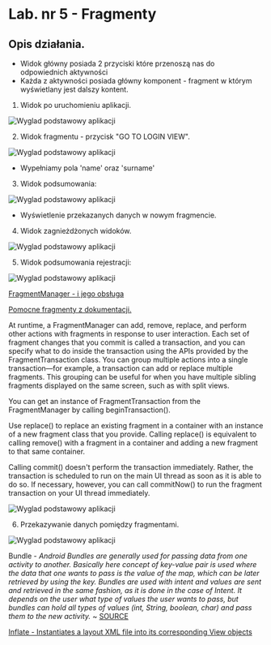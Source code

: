 # Lab. nr 5 - Fragmenty

## Opis działania.
* Widok główny posiada 2 przyciski które przenoszą nas do odpowiednich aktywności
* Każda z aktywności posiada główny komponent - fragment w którym wyświetlany jest dalszy kontent.



1. Widok po uruchomieniu aplikacji.

![Wyglad podstawowy aplikacji](screens/base.png)


2. Widok fragmentu - przycisk "GO TO LOGIN VIEW".

![Wyglad podstawowy aplikacji](screens/name_surname.png)

* Wypełniamy pola 'name' oraz 'surname'

3. Widok podsumowania:

![Wyglad podstawowy aplikacji](screens/submited.png)

* Wyświetlenie przekazanych danych w nowym fragmencie.

4. Widok zagnieżdżonych widoków.

![Wyglad podstawowy aplikacji](screens/nested.png)

5. Widok podsumowania rejestracji:

![Wyglad podstawowy aplikacji](screens/code_example.png)

[FragmentManager - i jego obsługa](https://developer.android.com/guide/fragments/fragmentmanager?hl=en#kotlin)

<u> Pomocne fragmenty z dokumentacji. </u>

At runtime, a FragmentManager can add, remove, replace, and perform other actions with fragments in response to user interaction. Each set of fragment changes that you commit is called a transaction, and you can specify what to do inside the transaction using the APIs provided by the FragmentTransaction class. You can group multiple actions into a single transaction—for example, a transaction can add or replace multiple fragments. This grouping can be useful for when you have multiple sibling fragments displayed on the same screen, such as with split views.

You can get an instance of FragmentTransaction from the FragmentManager by calling beginTransaction().

Use replace() to replace an existing fragment in a container with an instance of a new fragment class that you provide. Calling replace() is equivalent to calling remove() with a fragment in a container and adding a new fragment to that same container.

Calling commit() doesn't perform the transaction immediately. Rather, the transaction is scheduled to run on the main UI thread as soon as it is able to do so.
If necessary, however, you can call commitNow() to run the fragment transaction on your UI thread immediately.

![Wyglad podstawowy aplikacji](screens/code_example.png)



6. Przekazywanie danych pomiędzy fragmentami.

![Wyglad podstawowy aplikacji](screens/code_communication.png)

Bundle - <i>
Android Bundles are generally used for passing data from one activity to another. Basically here concept of key-value pair is used where the data that one wants to pass is the value of the map, which can be later retrieved by using the key. Bundles are used with intent and values are sent and retrieved in the same fashion, as it is done in the case of Intent. It depends on the user what type of values the user wants to pass, but bundles can hold all types of values (int, String, boolean, char) and pass them to the new activity.</i> ~ [SOURCE](https://www.geeksforgeeks.org/bundle-in-android-with-example/)

[Inflate - Instantiates a layout XML file into its corresponding View objects](https://developer.android.com/reference/android/view/LayoutInflater#inflate(int,%20android.view.ViewGroup))

